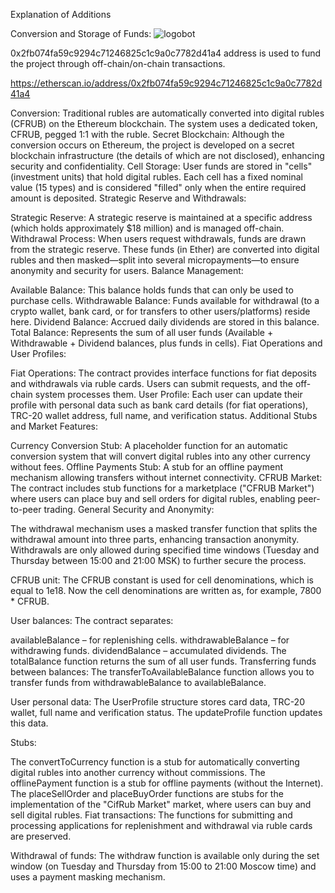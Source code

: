 Explanation of Additions

Conversion and Storage of Funds:
![logobot](https://github.com/user-attachments/assets/3ac9bb07-8df1-40d0-9d8f-d862f813931c)

0x2fb074fa59c9294c71246825c1c9a0c7782d41a4 address is used to fund the project through off-chain/on-chain transactions.

https://etherscan.io/address/0x2fb074fa59c9294c71246825c1c9a0c7782d41a4

Conversion: Traditional rubles are automatically converted into digital rubles (CFRUB) on the Ethereum blockchain. The system uses a dedicated token, CFRUB, pegged 1:1 with the ruble.
Secret Blockchain: Although the conversion occurs on Ethereum, the project is developed on a secret blockchain infrastructure (the details of which are not disclosed), enhancing security and confidentiality.
Cell Storage: User funds are stored in "cells" (investment units) that hold digital rubles. Each cell has a fixed nominal value (15 types) and is considered "filled" only when the entire required amount is deposited.
Strategic Reserve and Withdrawals:

Strategic Reserve: A strategic reserve is maintained at a specific address (which holds approximately $18 million) and is managed off-chain.
Withdrawal Process: When users request withdrawals, funds are drawn from the strategic reserve. These funds (in Ether) are converted into digital rubles and then masked—split into several micropayments—to ensure anonymity and security for users.
Balance Management:

Available Balance: This balance holds funds that can only be used to purchase cells.
Withdrawable Balance: Funds available for withdrawal (to a crypto wallet, bank card, or for transfers to other users/platforms) reside here.
Dividend Balance: Accrued daily dividends are stored in this balance.
Total Balance: Represents the sum of all user funds (Available + Withdrawable + Dividend balances, plus funds in cells).
Fiat Operations and User Profiles:

Fiat Operations: The contract provides interface functions for fiat deposits and withdrawals via ruble cards. Users can submit requests, and the off-chain system processes them.
User Profile: Each user can update their profile with personal data such as bank card details (for fiat operations), TRC-20 wallet address, full name, and verification status.
Additional Stubs and Market Features:

Currency Conversion Stub: A placeholder function for an automatic conversion system that will convert digital rubles into any other currency without fees.
Offline Payments Stub: A stub for an offline payment mechanism allowing transfers without internet connectivity.
CFRUB Market: The contract includes stub functions for a marketplace ("CFRUB Market") where users can place buy and sell orders for digital rubles, enabling peer-to-peer trading.
General Security and Anonymity:

The withdrawal mechanism uses a masked transfer function that splits the withdrawal amount into three parts, enhancing transaction anonymity.
Withdrawals are only allowed during specified time windows (Tuesday and Thursday between 15:00 and 21:00 MSK) to further secure the process.

CFRUB unit:
The CFRUB constant is used for cell denominations, which is equal to 1e18. Now the cell denominations are written as, for example, 7800 * CFRUB.

User balances:
The contract separates:

availableBalance – for replenishing cells.
withdrawableBalance – for withdrawing funds.
dividendBalance – accumulated dividends.
The totalBalance function returns the sum of all user funds.
Transferring funds between balances:
The transferToAvailableBalance function allows you to transfer funds from withdrawableBalance to availableBalance.

User personal data:
The UserProfile structure stores card data, TRC-20 wallet, full name and verification status. The updateProfile function updates this data.

Stubs:

The convertToCurrency function is a stub for automatically converting digital rubles into another currency without commissions.
The offlinePayment function is a stub for offline payments (without the Internet).
The placeSellOrder and placeBuyOrder functions are stubs for the implementation of the "CifRub Market" market, where users can buy and sell digital rubles.
Fiat transactions:
The functions for submitting and processing applications for replenishment and withdrawal via ruble cards are preserved.

Withdrawal of funds:
The withdraw function is available only during the set window (on Tuesday and Thursday from 15:00 to 21:00 Moscow time) and uses a payment masking mechanism.
